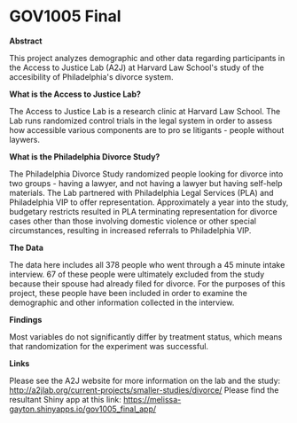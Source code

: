 GOV1005 Final
================

**Abstract**

This project analyzes demographic and other data regarding participants in the Access to Justice Lab (A2J) at Harvard Law School's study of the accesibility of Philadelphia's divorce system.

**What is the Access to Justice Lab?**

The Access to Justice Lab is a research clinic at Harvard Law School. The Lab runs randomized control trials in the legal system in order to assess how accessible various components are to pro se litigants - people without laywers.

**What is the Philadelphia Divorce Study?**

The Philadelphia Divorce Study randomized people looking for divorce into two groups - having a lawyer, and not having a lawyer but having self-help materials. The Lab partnered with Philadelphia Legal Services (PLA) and Philadelphia VIP to offer representation. Approximately a year into the study, budgetary restricts resulted in PLA terminating representation for divorce cases other than those involving domestic violence or other special circumstances, resulting in increased referrals to Philadelphia VIP.

**The Data**

The data here includes all 378 people who went through a 45 minute intake interview. 67 of these people were ultimately excluded from the study because their spouse had already filed for divorce. For the purposes of this project, these people have been included in order to examine the demographic and other information collected in the interview.

**Findings**

Most variables do not significantly differ by treatment status, which means that randomization for the experiment was successful. 

**Links**

Please see the A2J website for more information on the lab and the study: <http://a2jlab.org/current-projects/smaller-studies/divorce/> Please find the resultant Shiny app at this link: <https://melissa-gayton.shinyapps.io/gov1005_final_app/>
